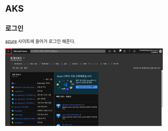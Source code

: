# AKS

## 로그인

[azure](https://portal.azure.com/) 사이트에 들어가 로그인 해준다.

![image](.gitbook/assets/00-ShowPortalMenu.png)

